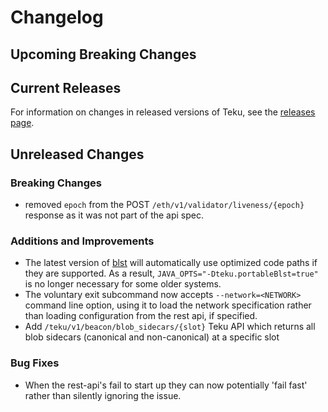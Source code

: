 # Changelog

## Upcoming Breaking Changes

## Current Releases

For information on changes in released versions of Teku, see the [releases page](https://github.com/Consensys/teku/releases).

## Unreleased Changes

### Breaking Changes
- removed `epoch` from the POST `/eth/v1/validator/liveness/{epoch}` response as it was not part of the api spec.

### Additions and Improvements
- The latest version of [blst](https://github.com/supranational/blst) will automatically use optimized code paths if they are supported. As a result, `JAVA_OPTS="-Dteku.portableBlst=true"` is no longer necessary for some older systems.
- The voluntary exit subcommand now accepts `--network=<NETWORK>` command line option, using it to load the network specification rather than loading configuration from the rest api, if specified. 
- Add `/teku/v1/beacon/blob_sidecars/{slot}` Teku API which returns all blob sidecars (canonical and non-canonical) at a specific slot

### Bug Fixes
- When the rest-api's fail to start up they can now potentially 'fail fast' rather than silently ignoring the issue.